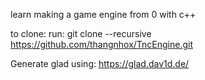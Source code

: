learn making a game engine from 0 with c++

to clone:
run: git clone --recursive https://github.com/thangnhox/TncEngine.git

Generate glad using: https://glad.dav1d.de/
